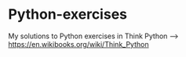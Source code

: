 # Python-exercises

My solutions to Python exercises in Think Python --> https://en.wikibooks.org/wiki/Think_Python
